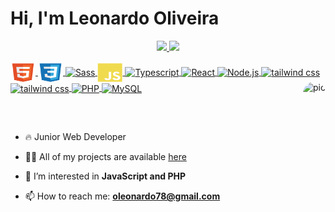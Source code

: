 <h1 align="left">Hi, I'm Leonardo Oliveira</h1>
<a href="https://instagram.com/leonardo7k" target="_blank">
</a></p>

<div align="center">
  <a href="https://github.com/Leonardo-Oliveira1">
  <img height="160em" src="https://github-readme-stats.vercel.app/api?username=Leonardo-Oliveira1&show_icons=true&theme=tokyonight&include_all_commits=true&count_private=true"/>
  <img height="160em" src="https://github-readme-stats.vercel.app/api/top-langs/?username=Leonardo-Oliveira1&layout=compact&langs_count=7&theme=tokyonight"/>
</div>

 <div style="display: inline_block"><br>
  <img align="center" alt="HTML" height="30" width="40" src="https://raw.githubusercontent.com/devicons/devicon/master/icons/html5/html5-original.svg">
  <img align="center" alt="CSS" height="30" width="40" src="https://raw.githubusercontent.com/devicons/devicon/master/icons/css3/css3-original.svg">
  <img align="center" alt="Sass" height="30" width="40" src="https://cdn4.iconfinder.com/data/icons/logos-and-brands/512/288_Sass_logo-512.png">
  <img align="center" alt="Js" height="30" width="40" src="https://raw.githubusercontent.com/devicons/devicon/master/icons/javascript/javascript-plain.svg">
  <img align="center" alt="Typescript" height="30" width="30" src="https://upload.wikimedia.org/wikipedia/commons/thumb/4/4c/Typescript_logo_2020.svg/512px-Typescript_logo_2020.svg.png?20210506173343">
  <img align="center" alt="React" height="30" width="35" src="https://upload.wikimedia.org/wikipedia/commons/thumb/a/a7/React-icon.svg/512px-React-icon.svg.png?20220125121207">
  <img align="center" alt="Node.js" height="35"width="35" src="https://cdn-icons-png.flaticon.com/512/5968/5968322.png">
  <img align="center" alt="tailwind css" height="35"width="35" src="https://upload.wikimedia.org/wikipedia/commons/thumb/d/d5/Tailwind_CSS_Logo.svg/640px-Tailwind_CSS_Logo.svg.png">
  <img align="center" alt="tailwind css" height="30"width="60"src="https://play-lh.googleusercontent.com/algsmuhitlyCU_Yy3IU7-7KYIhCBwx5UJG4Bln-hygBjjlUVCiGo1y8W5JNqYm9WW3s=w600-h300-pc0xffffff-pd">
  <img align="center" alt="PHP" height="30" width="40" src="https://www.php.net//images/logos/new-php-logo.svg">
  <img align="center" alt="MySQL" height="30" width="40" src="https://cdn4.iconfinder.com/data/icons/logos-3/181/MySQL-512.png">
  <img align="right" alt="pic" height="150" style="border-radius:50px;" src="https://play-lh.googleusercontent.com/PCpXdqvUWfCW1mXhH1Y_98yBpgsWxuTSTofy3NGMo9yBTATDyzVkqU580bfSln50bFU=s180-rw"></a>
</div>
 
 ##
 <br>
 
 
- 🔥 Junior Web Developer

- 👨‍💻 All of my projects are available [here](https://github.com/Leonardo-Oliveira1?tab=repositories)

- 💬 I’m interested in **JavaScript and PHP**

- 📫 How to reach me: **oleonardo78@gmail.com**
 
<!---
Leonardo-Oliveira1/Leonardo-Oliveira1 is a ✨ special ✨ repository because its `README.md` (this file) appears on your GitHub profile.
You can click the Preview link to take a look at your changes.
--->
